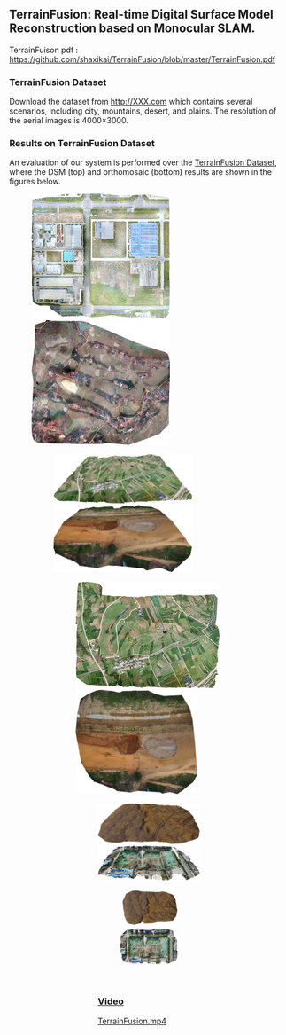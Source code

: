 ## TerrainFusion: Real-time Digital Surface Model Reconstruction based on Monocular SLAM.

TerrainFuison pdf : https://github.com/shaxikai/TerrainFusion/blob/master/TerrainFusion.pdf



### TerrainFusion Dataset

Download the dataset from http://XXX.com which contains several scenarios, including city, mountains, desert, and plains.  The resolution of the aerial images is 4000×3000. 



### Results on TerrainFusion Dataset

An evaluation of our system is performed over the [TerrainFusion Dataset](http://XXX.com), where the DSM (top) and orthomosaic (bottom) results are shown in the figures below.



<figure class="second">
    <a href="./images/DSMfactory-up.png">
    <img src="./images/DSMfactory-up-s.png" width="250"/>
    <a href="./images/DSMvillage-up.png">
    <img src="./images/DSMvillage-up-s.png" width="250"/>


 
        

<figure class="1">
    <a href="./images/DSMmountainlong-side.png">
    <img src="./images/DSMmountainlong-side.png" width="250"/>
    <a href="./images/DSMmound60-side.png">
    <img src="./images/DSMmound60-side.png" width="250"/>



 <figure class="2">
    <a href="./images/DSMmountainlong-up.png">
    <img src="./images/DSMmountainlong-up-s.png" width="260"/>
    <a href="./images/DSMmound60s-up.png">
    <img src="./images/DSMmound60s-up-s.png" width="220"/>



<figure class="3">
    <a href="./images/DSMshamo-side.png">
    <img src="./images/DSMshamo-side-s.png" width="250"/>
    <a href="./images/DSMfengniao-side.png">
    <img src="./images/DSMfengniao-side-s.png" width="250"/>


<figure class="4">
    <a href="./images/DSMshamo-up.png">
    <img src="./images/DSMshamo-up-s.png" width="260"/>
    <a href="./images/DSMfengniao-up.png">
    <img src="./images/DSMfengniao-up-s.png" width="260">
</figure>



​	

### Video

[TerrainFusion.mp4]()



